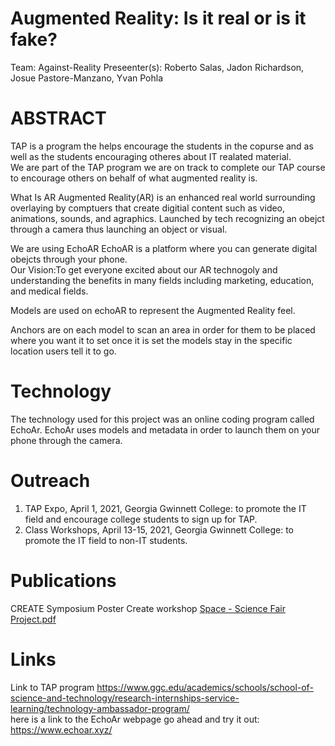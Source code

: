 # Augmented Reality: Is it real or is it fake?
Team: Against-Reality
Preseenter(s): Roberto Salas, Jadon Richardson, Josue Pastore-Manzano, Yvan Pohla  

# ABSTRACT
TAP is a program the helps encourage the students in the copurse and as well as the students encouraging otheres about IT realated material.</br>
We are part of the TAP program we are on track to complete our TAP course to encourage others on behalf of what augmented reality is.

What Is AR
Augmented Reality(AR) is an enhanced real world surrounding overlaying by comptuers that create digitial content such as video, animations, sounds, and agraphics. Launched by tech recognizing an obejct through a camera thus launching an object or visual.

We are using EchoAR 
EchoAR is a platform where you can generate digital obejcts through your phone. </br>
Our Vision:To get everyone excited about our AR technogoly and understanding the benefits in many fields including marketing, education, and medical fields.

Models are used on echoAR to represent the Augmented Reality feel.

Anchors are on each model to scan an area in order for them to be placed where you want it to set once it is set the models stay in the specific location users tell it to go.

# Technology
The technology used for this project was an online coding program called EchoAr. EchoAr uses models and metadata in order to launch them on your phone through the camera.

# Outreach
1. TAP Expo, April 1, 2021, Georgia Gwinnett College: to promote the IT field and encourage college students to sign up for TAP.
2. Class Workshops, April 13-15, 2021, Georgia Gwinnett College: to promote the IT field to non-IT students.

# Publications
CREATE Symposium Poster Create workshop [Space - Science Fair Project.pdf](https://github.com/TechAmbassadors-GGC/against-reality/files/6453538/Space.-.Science.Fair.Project.pdf)

# Links
Link to TAP program https://www.ggc.edu/academics/schools/school-of-science-and-technology/research-internships-service-learning/technology-ambassador-program/</br>
here is a link to the EchoAr webpage go ahead and try it out: https://www.echoar.xyz/</br>
